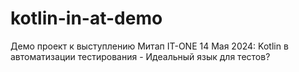 # kotlin-in-at-demo
Демо проект к выступлению Митап IT-ONE 14 Мая 2024: Kotlin в автоматизации тестирования - Идеальный язык для тестов? 
